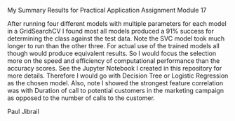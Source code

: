 My Summary Results for Practical Application Assignment Module 17

After running four different models with multiple parameters for each model in a GridSearchCV I found most all models produced a 91% success for determining the class against the test data. 
Note the SVC model took much longer to run than the other three. For actual use of the trained models all though would produce equivalent results. 
So I would focus the selection more on the speed and efficiency of computational performance than the accuracy scores. See the Jupyter Notebook I created in this repository for more details. 
Therefore I would go with Decision Tree or Logistic Regression as the chosen model.
Also, note I showed the strongest feature correlation was with Duration of call to potential customers in the marketing campaign as opposed to the number of calls to the customer.

Paul Jibrail
